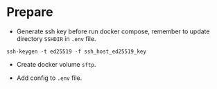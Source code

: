 # Prepare
* Generate ssh key before run docker compose, remember to update directory `SSHDIR` in `.env` file.
```
ssh-keygen -t ed25519 -f ssh_host_ed25519_key
```

* Create docker volume `sftp`.

* Add config to `.env` file.
